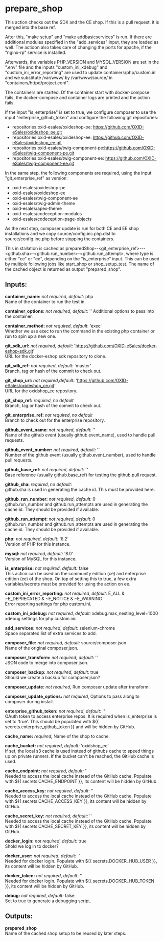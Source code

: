 # prepare_shop
This action checks out the SDK and the CE shop. If this is a pull request, it is merged into the base ref.

After this, "make setup" and "make addbasicservices" is run. If there are additional modules specified in
the "add_services" input, they are loaded as well. The actioon also takes care of changing the ports for
apache, if the "nginx-rp" service is installed.

Afterwards, the variables PHP_VERSION and MYSQL_VERSION are set in the ".env" file and the inputs "custom_ini_xdebug" and "custom_ini_error_reporting" are used to update containers/php/custom.ini and we substitute /var/www/ by /var/www/source/ in "containers/httpd/project.conf".

The containers are started. Df the container start with docker-compose fails, the docker-compose and container logs are printed and the action fails.

If the input "is_enterprise" is set to true, we configure composer to use the input "enterprise_github_token" and configure the following git repositories:
- repositories.oxid-esales/oxideshop-pe: https://github.com/OXID-eSales/oxideshop_pe.git
- repositories.oxid-esales/oxideshop-ee: https://github.com/OXID-eSales/oxideshop_ee.git
- repositories.oxid-esales/twig-component-pe:https://github.com/OXID-eSales/twig-component-pe.git
- repositories.oxid-esales/twig-component-ee: https://github.com/OXID-eSales/twig-component-ee.git

In the same step, the following components are required, using the input "git_enterprise_ref" as version:
- oxid-esales/oxideshop-pe
- oxid-esales/oxideshop-ee
- oxid-esales/twig-component-ee
- oxid-esales/twig-admin-theme
- oxid-esales/apex-theme
- oxid-esales/codeception-modules
- oxid-esales/codeception-page-objects

As the next step, composer update is run for both CE and EE shop installations and we copy source/config.inc.php.dist to source/config.inc.php before stopping the containers.

This in stallation is cached as preparedShop-<type>-<git_enterprise_ref>-<php>-<mysql>-<github.sha>-<github.run_number>-<github.run_attempt>, where type is either "ce" or "ee", depending on the "is_enterprise" input.
This can be used by multiple following jobs like start_shop or shop_setup_test. The name of the cached object
is returned as output "prepared_shop".

## Inputs:

**container_name:** *not required*, *default:*  php  
Name of the container to run the test in.

**container_options:** *not required*, *default:*  ''
Additional options to pass into the container.

**container_method:** *not required*, *default*: 'exec'  
Whether we use exec to run the command in the existing php container or run to spin up a new one.

**git_sdk_url:** *not required*, *default:* 'https://github.com/OXID-eSales/docker-eshop-sdk.git'  
URL for the docker-eshop sdk repository to clone.

**git_sdk_ref:** *not required*, *default:* 'master'  
Branch, tag or hash of the commit to check out.

**git_shop_url:** *not required*,*default:* 'https://github.com/OXID-eSales/oxideshop_ce.git'  
URL for the oxidshop_ce repository.

**git_shop_ref:** *required*, *no default*  
Branch, tag or hash of the commit to check out.

**git_enterprise_ref:** *not required*, *no default*  
Branch to check out for the enterprise repository.

**github_event_name:** *not required*, *default:* ''  
Name of the github event (usually github.event_name), used to handle pull requests.

**github_event_number:** *not required*, *default:* ''  
Number of the github event (usually github.event_number), used to handle pull requests.

**github_base_ref:** *not required*, *default:* ''  
Base reference (usually github.base_ref) for testing the github pull request.

**github_sha:** *required*, *no default:*  
github.sha is used in generating the cache id. This must be provided here.

**github_run_number:** *not required*, *default:*  0  
github.run_number and github.run_attempts are used in generating the cache id. They should be provided if available.

**github_run_attempt:** *not required*, *default:*  0  
github.run_number and github.run_attempts are used in generating the cache id. They should be provided if available.

**php:** *not required*, *default:*  '8.2'  
Version of PHP for this instance.

**mysql:** *not required*, *default:*  '8.0'  
Version of MySQL for this instance.

**is_enterprise:** *not required*, *default:*  false  
This action can be used on the community edition (ce) and enterprise edition (ee) of the shop. On top of setting this to true, a few extra variables/secrets must be provided for using the action on ee.

**custom_ini_error_reporting:** *not required*, *default:* E_ALL & ~E_DEPRECATED & ~E_NOTICE & ~E_WARNING    
Error reporting settings for php custom.ini.

**custom_ini_xdebug:** *not required*, *default:* xdebug.max_nesting_level=1000  
xdebug settings for php custom.ini.

**add_services:** *not required*, *default:* selenium-chrome  
Space separated list of extra services to add.

**composer_file:** *not required*, *default:* source/composer.json  
Name of the original composer.json.

**composer_transform:** *not required*, *default:* ''  
JSON code to merge into composer.json.

**composer_backup:** *not required*, *default:* true  
Should we create a backup for composer.json?

**composer_update:** *not required*,
Run composer update after transform.

**composer_update_options:** *not required*,
Options to pass along to composer during install.

**enterprise_github_token:** *not required*, *default:* ''  
OAuth token to access enterprise repos. It is required when is_enterprise is
set to 'true'. This should be populated with ${{ secrets.enterprise_github_token }}
and will be hidden by GitHub.

**cache_name:** *required*,
Name of the shop to cache.

**cache_bucket:** *not required*, *default:* 'oxidshop_ee'  
If set, the local s3 cache is used instead of githubs cache to speed things up on
private runners. If the bucket can't be reached, the GitHub cache is used.

**cache_endpoint:** *not required*, *default:* ''  
Needed to access the local cache instead of the GitHub cache.
Populate with ${{ secrets.CACHE_ENDPOINT }}, its content will be hidden by GitHub.

**cache_access_key:** *not required*, *default:* ''  
Needed to access the local cache instead of the GitHub cache.
Populate with ${{ secrets.CACHE_ACCESS_KEY }}, its content will be hidden by GitHub.

**cache_secret_key:** *not required*, *default:* ''  
Needed to access the local cache instead of the GitHub cache.
Populate with ${{ secrets.CACHE_SECRET_KEY }}, its content will be hidden by GitHub.

**docker_login:** *not required*, *default:* true  
Shold we log in to docker?

**docker_user:** *not required*, *default:* ''  
Needed for docker login.
Populate with ${{ secrets.DOCKER_HUB_USER }}, its content will be hidden by GitHub.

**docker_token:** *not required*, *default:* ''  
Needed for docker login.
Populate with ${{ secrets.DOCKER_HUB_TOKEN }}, its content will be hidden by GitHub.

**debug:** *not required*, *default:* false  
Set to true to generate a debugging script.

## Outputs:

**prepared_shop**  
Name of the cached shop setup to be reused by later steps.
